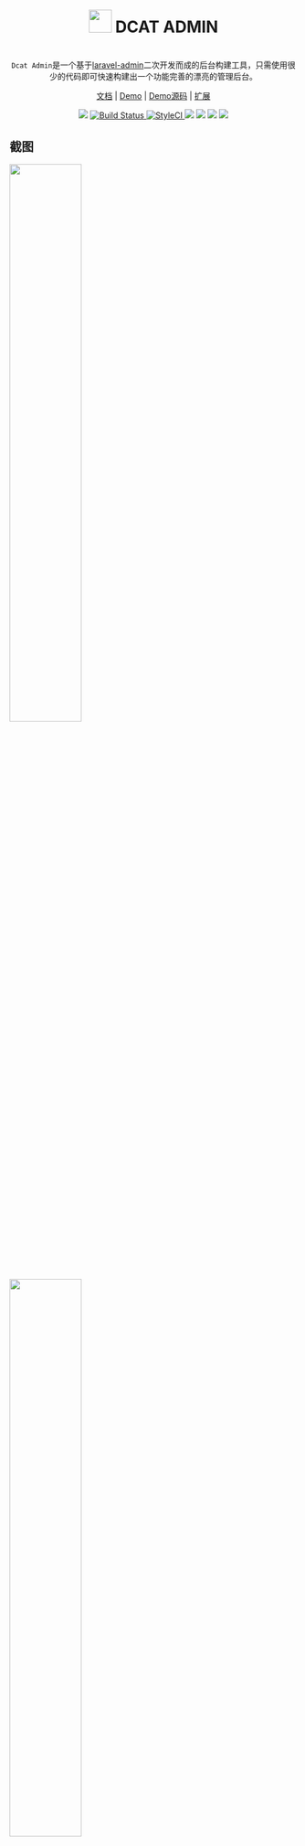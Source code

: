 
<div align="center">

<h1><img src="http://103.39.211.179:8080/img/logo.png" width="40" height="40"> DCAT ADMIN<h1>

</div>

<p align="center"><code>Dcat Admin</code>是一个基于<a href="https://www.laravel-admin.org/" target="_blank">laravel-admin</a>二次开发而成的后台构建工具，只需使用很少的代码即可快速构建出一个功能完善的漂亮的管理后台。</p>

<p align="center">
<a href="https://jqhph.github.io/dcat-admin">文档</a> |
<a href="https://jqhph.github.io/dcat-admin/demo.html">Demo</a> |
<a href="https://github.com/jqhph/dcat-admin-demo">Demo源码</a> |
<a href="#extensions">扩展</a>
</p>

<p align="center">
    <a href="https://github.com/jqhph/dcat-admin/blob/master/LICENSE"><img src="https://img.shields.io/badge/license-MIT-7389D8.svg?style=flat" ></a>
    <a href="https://travis-ci.org/jqhph/dcat-admin">
        <img src="https://travis-ci.org/jqhph/dcat-admin.svg?branch=master" alt="Build Status">
    </a>
    <a href="https://styleci.io/repos/182349597">
        <img src="https://github.styleci.io/repos/182349597/shield" alt="StyleCI">
    </a>
    <a href="https://packagist.org/packages/dcat/laravel-admin" ><img src="https://poser.pugx.org/dcat/laravel-admin/v/stable" /></a> 
    <a href="https://packagist.org/packages/dcat/laravel-admin"><img src="https://img.shields.io/packagist/dt/dcat/laravel-admin.svg?color=" /></a> 
    <a><img src="https://img.shields.io/badge/php-7.1+-59a9f8.svg?style=flat" /></a> 
    <a><img src="https://img.shields.io/badge/laravel-5.5+-59a9f8.svg?style=flat" ></a>
</p>

## 截图

<div>
    <a href="http://103.39.211.179:8080/img/dashboard.png" target="_blank">
        <img style="width:50%" src="http://103.39.211.179:8080/img/dashboard.png">
    </a>
    <a href="http://103.39.211.179:8080/img/users.png" target="_blank">
            <img style="width:50%" src="http://103.39.211.179:8080/img/users.png">
        </a>
</div>

## 前言

我写这个项目的初衷只是为了补充和完善`Laravel Admin`，`Laravel Admin`是我使用过的最好用的后台构建工具，API简洁易用，上手简单，让开发者告别了冗杂的HTML代码，只需极少的代码就可以构建出一个完善的管理后台。

但是`Laravel Admin`也有许多让我不太满意的细节（例如：比较“陈旧”的UI界面、过度依赖`Eloquent model`、无法按需加载静态资源等等），正是对这些细节的不满意让我产生了重写`Laravel Admin`的想法。而我不在原项目提交`PR`是因为改动太大，并且改动后与原有的代码并不完全兼容，所以只好再开一坑，在此也非常感谢`Lavarel Admin`的开发者们免费为大家开发维护一个这么优秀的项目。

<details>
<summary>为什么不改造成前后端分离项目？</summary>


近几年，前后端分离方案已经发展成前端技术的主流，也是未来的发展趋势。那么我为什么不把Laravel Admin改造成前后端分离的模式呢？原因如下：

+ 这个项目的设计理念是简单、高效，方便后端开发者快速搭建后台系统。而改成前后端分离无疑会增加项目复杂度，提高了使用门槛
+ 保持`Laravel Admin`架构的前后端分离（类似`Laravel nova`）只是“技术角度”的前后端分离，从团队合作的角度而言并不能做到前后端分离，实际上不论是前端还是后端的工作都需要后端去做，所以这么做可能不但无法减轻开发者的工作量，反而可能会增加工作量
+ 前后端分离技术固然已经是行业的主流和趋势，但是基于`jQuery`的非前后端分离项目也有自己的优势，比如门槛低、类库非常丰富等等
+ 不是什么项目都适合采用前后端分离方案，显然对于希望控制人力成本的小公司和个人开发者而言，基于`jQuery`的非前后端分离项目显然更加的简单高效。

</details>


## 功能

- [x] 用户管理（可拆卸）
- [x] RBAC权限管理（可拆卸），支持无限极权限节点
- [x] 菜单管理（可拆卸）
- [x] 扩展管理
- [x] 按需加载静态资源，无需担心安装组件过多
- [x] 简单清晰的数据操作接口，可随意切换数据源
- [x] 基于`Bootstrap3`的栅格布局系统
- [x] 数据表格构建工具，内置 20+ 种字段类型，10+ 种表格常用功能（如组合表头、数据导出、快捷搜索、快捷创建、批量操作等）
- [x] 树状表格功能构建工具，支持分页和点击加载
- [x] 数据表格搜索工具，内置 20+ 种过滤器，近 10 种表单类型
- [x] 数据表单构建工具，内置 50+ 种表单类型，支持异步提交
- [x] 分步表单构建工具
- [x] 弹窗表单构建工具
- [x] 数据详情页构建工具
- [x] 无限层级树状页面构建工具，支持用拖拽的方式实现数据的层级、排序等操作
- [x] 可视化代码生成器，支持生成增删改查代码、语言包、数据表等，可根据数据表生成增删改查页面
- [x] 内置 40+ 种常用页面组件（如图表、下拉菜单、Tab卡片、提示工具、提示卡片等）
- [x] Section功能（类似`Wordpress`的过滤器Filter）
- [x] 异步文件上传表单，支持分块上传
- [x] ide-helper文件生成工具

## 环境
 - PHP >= 7.1.0
 - Laravel >= 5.5.0
 - Fileinfo PHP Extension

## 安装

首先请确保已经安装了`laravel`，如果没有安装`laravel`，则可以通过以下命令安装：
```
composer create-project --prefer-dist laravel/laravel 项目名称 5.8.*
# 或
composer create-project --prefer-dist laravel/laravel 项目名称
```

安装好了`laravel`，然后设置数据库连接设置正确。

```
composer require dcat/laravel-admin
```

然后运行下面的命令来发布资源：

```
php artisan admin:publish
```

在该命令会生成配置文件`config/admin.php`，可以在里面修改安装的地址、数据库连接、以及表名，建议都是用默认配置不修改。

然后运行下面的命令完成安装：
```
php artisan admin:install
```

启动服务后，在浏览器打开 `http://localhost/admin/` ,使用用户名 `admin` 和密码 `admin`登陆.


<a name="extensions"></a>
## 扩展

| 扩展                                        | 描述                              | dcat-admin 版本                             |
| ------------------------------------------------ | ---------------------------------------- |---------------------------------------- |
| [dcat-page](https://github.com/jqhph/dcat-page)    | 简洁的静态站点构建工具 | * |
| [ueditor](https://github.com/jqhph/dcat-admin-ueditor) | 百度在线编辑器     | * |
| [grid-sortable](https://github.com/jqhph/dcat-admin-grid-sortable) | 表格拖曳排序工具      | * |
| [gank](https://github.com/jqhph/dcat-admin-gank) | 干货集中营      |* |


## 贡献



## 鸣谢
`Dcat Admin` 基于以下组件:

+ [Laravel](https://laravel.com/)
+ [Laravel Admin](https://www.laravel-admin.org/)
+ [AdminLTE](https://almsaeedstudio.com/)
+ [Datetimepicker](http://eonasdan.github.io/bootstrap-datetimepicker/)
+ [font-awesome](http://fontawesome.io)
+ [jquery-form](https://github.com/jquery-form/form)
+ [moment](http://momentjs.com/)
+ [webuploader](http://fex.baidu.com/webuploader/)
+ [bootstrap-fileinput](https://github.com/kartik-v/bootstrap-fileinput)
+ [jquery-pjax](https://github.com/defunkt/jquery-pjax)
+ [Nestable](http://dbushell.github.io/Nestable/)
+ [toastr](http://codeseven.github.io/toastr/)
+ [editor-md](https://github.com/pandao/editor.md)
+ [X-editable](http://github.com/vitalets/x-editable)
+ [bootstrap-number-input](https://github.com/wpic/bootstrap-number-input)
+ [fontawesome-iconpicker](https://github.com/itsjavi/fontawesome-iconpicker)
+ [layer弹出层](http://layer.layui.com/)
+ [waves](https://github.com/fians/Waves)
+ [bootstrap-duallistbox](https://www.virtuosoft.eu/code/bootstrap-duallistbox/)
+ [char.js](https://www.chartjs.org)
+ [nprogress](https://ricostacruz.com/nprogress/)
+ [bootstrap-validator](https://github.com/1000hz/bootstrap-validator)
+ [Google map](https://www.google.com/maps)
+ [Tencent map](http://lbs.qq.com/)

## License
------------
`dcat-admin` is licensed under [The MIT License (MIT)](LICENSE).
